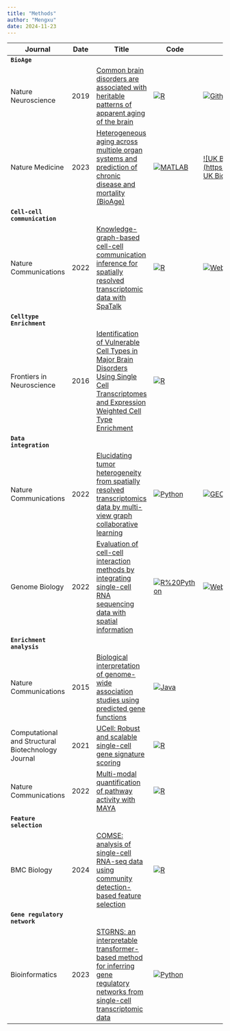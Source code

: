 ```yaml
---
title: "Methods"
author: "Mengxu"
date: 2024-11-23
---
```

<!--more-->
| **Journal** | **Date** | **Title** | **Code** | **Data** | **Citation** |
| -- | -- | -- | -- | -- | -- |
| **`BioAge`** |  |  |  |  |  |
| Nature Neuroscience | 2019 | [Common brain disorders are associated with heritable patterns of apparent aging of the brain](https://doi.org/10.1038/s41593-019-0471-7) | [![R](https://img.shields.io/badge/-R-198ce7)](https://github.com/tobias-kaufmann/brainage) | [![Github](https://img.shields.io/badge/-Github-336699)](https://github.com/tobias-kaufmann/brainage) | [![citation](https://img.shields.io/badge/dynamic/json?label=citation&query=citationCount&url=https%3A%2F%2Fapi.semanticscholar.org%2Fgraph%2Fv1%2Fpaper%2Fd7f5a9db5d6fe9564077f2ee783e4baa93111311%3Ffields%3DcitationCount)](https://api.semanticscholar.org/graph/v1/paper/d7f5a9db5d6fe9564077f2ee783e4baa93111311) |
| Nature Medicine | 2023 | [Heterogeneous aging across multiple organ systems and prediction of chronic disease and mortality (BioAge)](https://doi.org/10.1038/s41591-023-02296-6) | [![MATLAB](https://img.shields.io/badge/-MATLAB-e16737)](https://github.com/yetianmed/BioAge) | [![UK Biobank](https://img.shields.io/badge/-UK Biobank-336699)](https://bbams.ndph.ox.ac.uk/ams/) [![ADNI](https://img.shields.io/badge/-ADNI-336699)](https://adni.loni.usc.edu/) | [![citation](https://img.shields.io/badge/dynamic/json?label=citation&query=citationCount&url=https%3A%2F%2Fapi.semanticscholar.org%2Fgraph%2Fv1%2Fpaper%2Fe55822f9277e715529f816ed5e4fbb3f77f8d6ea%3Ffields%3DcitationCount)](https://api.semanticscholar.org/graph/v1/paper/e55822f9277e715529f816ed5e4fbb3f77f8d6ea) |
| **`Cell-cell communication`** |  |  |  |  |  |
| Nature Communications | 2022 | [Knowledge-graph-based cell-cell communication inference for spatially resolved transcriptomic data with SpaTalk](https://doi.org/10.1038/s41467-022-32111-8) | [![R](https://img.shields.io/badge/-R-198ce7)](https://github.com/ZJUFanLab/SpaTalk) | [![Website](https://img.shields.io/badge/-Website-B03060)](https://www.nature.com/articles/s41467-022-32111-8#data-availability) | [![citation](https://img.shields.io/badge/dynamic/json?label=citation&query=citationCount&url=https%3A%2F%2Fapi.semanticscholar.org%2Fgraph%2Fv1%2Fpaper%2F7957b93e72b7775066da09cf9fb742eb2707b1f8%3Ffields%3DcitationCount)](https://api.semanticscholar.org/graph/v1/paper/7957b93e72b7775066da09cf9fb742eb2707b1f8) |
| **`Celltype Enrichment`** |  |  |  |  |  |
| Frontiers in Neuroscience | 2016 | [Identification of Vulnerable Cell Types in Major Brain Disorders Using Single Cell Transcriptomes and Expression Weighted Cell Type Enrichment](https://doi.org/10.3389/fnins.2016.00016) | [![R](https://img.shields.io/badge/-R-198ce7)](https://github.com/NathanSkene/EWCE) |  | [![citation](https://img.shields.io/badge/dynamic/json?label=citation&query=citationCount&url=https%3A%2F%2Fapi.semanticscholar.org%2Fgraph%2Fv1%2Fpaper%2Fc0c31205de416f6c859c95de19d3c2a468e4c74c%3Ffields%3DcitationCount)](https://api.semanticscholar.org/graph/v1/paper/c0c31205de416f6c859c95de19d3c2a468e4c74c) |
| **`Data integration`** |  |  |  |  |  |
| Nature Communications | 2022 | [Elucidating tumor heterogeneity from spatially resolved transcriptomics data by multi-view graph collaborative learning](https://doi.org/10.1038/s41467-022-33619-9) | [![Python](https://img.shields.io/badge/-Python-3572a5)](https://github.com/cmzuo11/stMVC) | [![GEO](https://img.shields.io/badge/-GEO-336699)](https://www.ncbi.nlm.nih.gov/geo/query/acc.cgi?acc=GSE176078) | [![citation](https://img.shields.io/badge/dynamic/json?label=citation&query=citationCount&url=https%3A%2F%2Fapi.semanticscholar.org%2Fgraph%2Fv1%2Fpaper%2F09690abc5440dec515c14256dccf7fe45acee988%3Ffields%3DcitationCount)](https://api.semanticscholar.org/graph/v1/paper/09690abc5440dec515c14256dccf7fe45acee988) |
| Genome Biology | 2022 | [Evaluation of cell-cell interaction methods by integrating single-cell RNA sequencing data with spatial information](https://doi.org/10.1186/s13059-022-02783-y) | [![R%20Python](https://img.shields.io/badge/-R%20Python-444444)](https://github.com/wanglabtongji/CCI) | [![Website](https://img.shields.io/badge/-Website-B03060)](https://genomebiology.biomedcentral.com/articles/10.1186/s13059-022-02783-y#availability-of-data-and-materials) | [![citation](https://img.shields.io/badge/dynamic/json?label=citation&query=citationCount&url=https%3A%2F%2Fapi.semanticscholar.org%2Fgraph%2Fv1%2Fpaper%2F631e4db76fb0fd5ac6e1d7029627d0b99373540c%3Ffields%3DcitationCount)](https://api.semanticscholar.org/graph/v1/paper/631e4db76fb0fd5ac6e1d7029627d0b99373540c) |
| **`Enrichment analysis`** |  |  |  |  |  |
| Nature Communications | 2015 | [Biological interpretation of genome-wide association studies using predicted gene functions](https://doi.org/10.1038/ncomms6890) | [![Java](https://img.shields.io/badge/-Java-b0721a)](https://github.com/perslab/depict) |  | [![citation](https://img.shields.io/badge/dynamic/json?label=citation&query=citationCount&url=https%3A%2F%2Fapi.semanticscholar.org%2Fgraph%2Fv1%2Fpaper%2F3388f6923348fa24ba7f11a79b6aa4fdbd3b4392%3Ffields%3DcitationCount)](https://api.semanticscholar.org/graph/v1/paper/3388f6923348fa24ba7f11a79b6aa4fdbd3b4392) |
| Computational and Structural Biotechnology Journal | 2021 | [UCell: Robust and scalable single-cell gene signature scoring](https://doi.org/10.1016/j.csbj.2021.06.043) | [![R](https://img.shields.io/badge/-R-198ce7)](https://github.com/carmonalab/UCell) |  | [![citation](https://img.shields.io/badge/dynamic/json?label=citation&query=citationCount&url=https%3A%2F%2Fapi.semanticscholar.org%2Fgraph%2Fv1%2Fpaper%2F8b9c1b99a5b857331da15cdca3ab74f78e3f2d2f%3Ffields%3DcitationCount)](https://api.semanticscholar.org/graph/v1/paper/8b9c1b99a5b857331da15cdca3ab74f78e3f2d2f) |
| Nature Communications | 2022 | [Multi-modal quantification of pathway activity with MAYA](https://doi.org/10.1038/s41467-023-37410-2) | [![R](https://img.shields.io/badge/-R-198ce7)](https://github.com/One-Biosciences/MAYA/) |  | [![citation](https://img.shields.io/badge/dynamic/json?label=citation&query=citationCount&url=https%3A%2F%2Fapi.semanticscholar.org%2Fgraph%2Fv1%2Fpaper%2F806cfebf4f12d190197101608d7fe140f8edadb8%3Ffields%3DcitationCount)](https://api.semanticscholar.org/graph/v1/paper/806cfebf4f12d190197101608d7fe140f8edadb8) |
| **`Feature selection`** |  |  |  |  |  |
| BMC Biology | 2024 | [COMSE: analysis of single-cell RNA-seq data using community detection-based feature selection](https://doi.org/10.1186/s12915-024-01963-5) | [![R](https://img.shields.io/badge/-R-198ce7)](https://github.com/Lan-lab/COMSE) |  | [![citation](https://img.shields.io/badge/dynamic/json?label=citation&query=citationCount&url=https%3A%2F%2Fapi.semanticscholar.org%2Fgraph%2Fv1%2Fpaper%2F58e4d63a4572ec930429ee65e82ef7c5bf7c593b%3Ffields%3DcitationCount)](https://api.semanticscholar.org/graph/v1/paper/58e4d63a4572ec930429ee65e82ef7c5bf7c593b) |
| **`Gene regulatory network`** |  |  |  |  |  |
| Bioinformatics | 2023 | [STGRNS: an interpretable transformer-based method for inferring gene regulatory networks from single-cell transcriptomic data](https://doi.org/10.1093/bioinformatics/btad165) | [![Python](https://img.shields.io/badge/-Python-3572a5)](https://github.com/zhanglab-wbgcas/STGRNS) |  | [![citation](https://img.shields.io/badge/dynamic/json?label=citation&query=citationCount&url=https%3A%2F%2Fapi.semanticscholar.org%2Fgraph%2Fv1%2Fpaper%2F59447739b7dda29ef919184cc8246cbbbd5e8938%3Ffields%3DcitationCount)](https://api.semanticscholar.org/graph/v1/paper/59447739b7dda29ef919184cc8246cbbbd5e8938) |